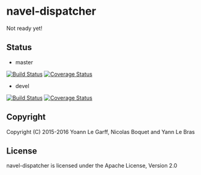 navel-dispatcher
================

Not ready yet!

Status
------

- master

[![Build Status](https://travis-ci.org/Navel-IT/navel-dispatcher.svg?branch=master)](https://travis-ci.org/Navel-IT/navel-dispatcher?branch=master)
[![Coverage Status](https://coveralls.io/repos/github/Navel-IT/navel-dispatcher/badge.svg?branch=master)](https://coveralls.io/github/Navel-IT/navel-dispatcher?branch=master)

- devel

[![Build Status](https://travis-ci.org/Navel-IT/navel-dispatcher.svg?branch=devel)](https://travis-ci.org/Navel-IT/navel-dispatcher?branch=devel)
[![Coverage Status](https://coveralls.io/repos/github/Navel-IT/navel-dispatcher/badge.svg?branch=devel)](https://coveralls.io/github/Navel-IT/navel-dispatcher?branch=devel)


Copyright
---------

Copyright (C) 2015-2016 Yoann Le Garff, Nicolas Boquet and Yann Le Bras

License
-------

navel-dispatcher is licensed under the Apache License, Version 2.0